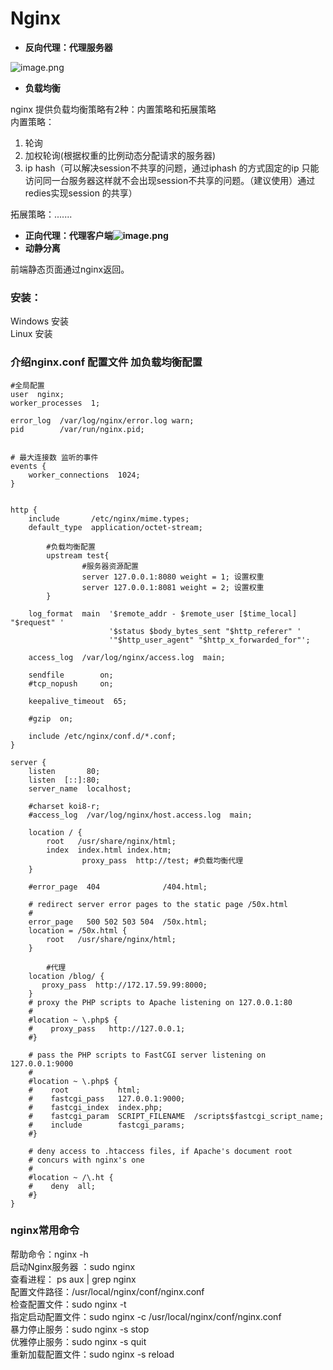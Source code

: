 # Nginx

- **反向代理：代理服务器**

![image.png](https://cdn.nlark.com/yuque/0/2021/png/12549023/1611905497355-c74475a7-a63b-4f6e-8834-1e12f1e50a12.png#align=left&display=inline&height=270&margin=%5Bobject%20Object%5D&name=image.png&originHeight=270&originWidth=438&size=89510&status=done&style=none&width=438)

- **负载均衡**

nginx 提供负载均衡策略有2种：内置策略和拓展策略<br />内置策略：

   1. 轮询
   1. 加权轮询(根据权重的比例动态分配请求的服务器)
   1. ip hash（可以解决session不共享的问题，通过iphash 的方式固定的ip 只能访问同一台服务器这样就不会出现session不共享的问题。（建议使用）通过redies实现session 的共享）

拓展策略：.......

- **正向代理：代理客户端![image.png](https://cdn.nlark.com/yuque/0/2021/png/12549023/1611904526198-8e621820-2614-4d81-86dc-5e922b90e139.png#align=left&display=inline&height=308&margin=%5Bobject%20Object%5D&name=image.png&originHeight=308&originWidth=481&size=91396&status=done&style=none&width=481)**
- **动静分离**

前端静态页面通过nginx返回。<br />

<a name="F17b3"></a>
### 安装：
Windows 安装<br />Linux 安装<br />

<a name="NBgZ4"></a>
### 介绍nginx.conf 配置文件 加负载均衡配置
```basic
#全局配置
user  nginx;
worker_processes  1;

error_log  /var/log/nginx/error.log warn;
pid        /var/run/nginx.pid;


# 最大连接数 监听的事件
events {
    worker_connections  1024;
}


http {
    include       /etc/nginx/mime.types;
    default_type  application/octet-stream;

		#负载均衡配置
		upstream test{
				#服务器资源配置
				server 127.0.0.1:8080 weight = 1; 设置权重
				server 127.0.0.1:8081 weight = 2; 设置权重
		}

    log_format  main  '$remote_addr - $remote_user [$time_local] "$request" '
                      '$status $body_bytes_sent "$http_referer" '
                      '"$http_user_agent" "$http_x_forwarded_for"';

    access_log  /var/log/nginx/access.log  main;

    sendfile        on;
    #tcp_nopush     on;

    keepalive_timeout  65;

    #gzip  on;

    include /etc/nginx/conf.d/*.conf;
}

```
```basic
server {
    listen       80;
    listen  [::]:80;
    server_name  localhost;

    #charset koi8-r;
    #access_log  /var/log/nginx/host.access.log  main;

    location / {
        root   /usr/share/nginx/html;
        index  index.html index.htm;
				proxy_pass  http://test; #负载均衡代理
    }

    #error_page  404              /404.html;

    # redirect server error pages to the static page /50x.html
    #
    error_page   500 502 503 504  /50x.html;
    location = /50x.html {
        root   /usr/share/nginx/html;
    }

		#代理
    location /blog/ {
       proxy_pass  http://172.17.59.99:8000;
    }
    # proxy the PHP scripts to Apache listening on 127.0.0.1:80
    #
    #location ~ \.php$ {
    #    proxy_pass   http://127.0.0.1;
    #}

    # pass the PHP scripts to FastCGI server listening on 127.0.0.1:9000
    #
    #location ~ \.php$ {
    #    root           html;
    #    fastcgi_pass   127.0.0.1:9000;
    #    fastcgi_index  index.php;
    #    fastcgi_param  SCRIPT_FILENAME  /scripts$fastcgi_script_name;
    #    include        fastcgi_params;
    #}

    # deny access to .htaccess files, if Apache's document root
    # concurs with nginx's one
    #
    #location ~ /\.ht {
    #    deny  all;
    #}
}
```
<a name="JjWBK"></a>
### nginx常用命令
帮助命令：nginx -h<br />启动Nginx服务器 ：sudo nginx<br />查看进程： ps aux | grep nginx<br />配置文件路径：/usr/local/nginx/conf/nginx.conf<br />检查配置文件：sudo nginx -t<br />指定启动配置文件：sudo nginx -c /usr/local/nginx/conf/nginx.conf<br />暴力停止服务：sudo nginx -s stop<br />优雅停止服务：sudo nginx -s quit<br />重新加载配置文件：sudo nginx -s reload
